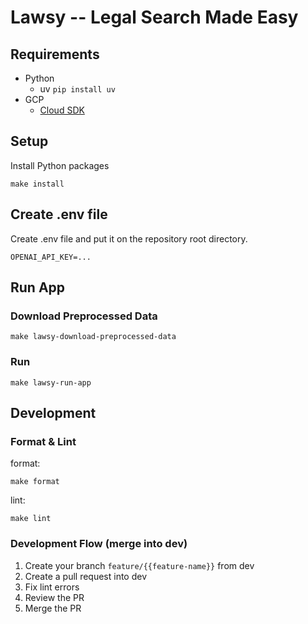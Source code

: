 # Lawsy -- Legal Search Made Easy

## Requirements

- Python
    - uv `pip install uv`
- GCP
    - [Cloud SDK](https://cloud.google.com/sdk?hl=ja)

## Setup

Install Python packages

```shell
make install
```

## Create .env file

Create .env file and put it on the repository root directory.

```text
OPENAI_API_KEY=...
```

## Run App

### Download Preprocessed Data

```shell
make lawsy-download-preprocessed-data
```

### Run

```shell
make lawsy-run-app
```

## Development

### Format & Lint

format:

```shell
make format
```

lint:

```shell
make lint
```

### Development Flow (merge into dev)

1. Create your branch `feature/{{feature-name}}` from dev
2. Create a pull request into dev
3. Fix lint errors
4. Review the PR
5. Merge the PR
